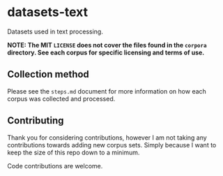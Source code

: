 # datasets-text

Datasets used in text processing.

**NOTE: The MIT `LICENSE` does not cover the files found in the `corpora` directory. See each corpus for specific licensing and terms of use.**

## Collection method

Please see the `steps.md` document for more information on how each corpus was collected and processed.

## Contributing

Thank you for considering contributions, however I am not taking any contributions towards adding new corpus sets.
Simply because I want to keep the size of this repo down to a minimum.

Code contributions are welcome.
